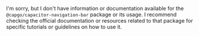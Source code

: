 I'm sorry, but I don't have information or documentation available for the `@capgo/capacitor-navigation-bar` package or its usage. I recommend checking the official documentation or resources related to that package for specific tutorials or guidelines on how to use it.